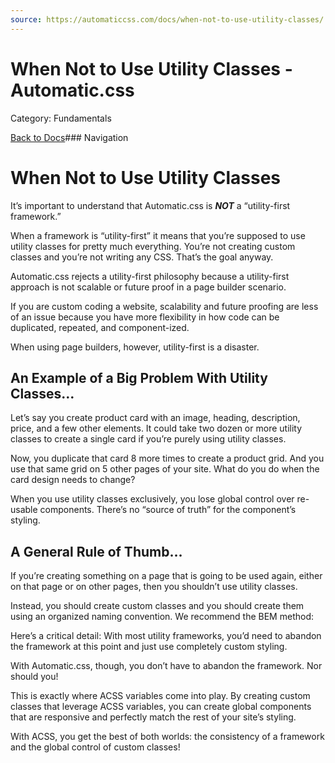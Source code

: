 ```yaml
---
source: https://automaticcss.com/docs/when-not-to-use-utility-classes/
---
```


# When Not to Use Utility Classes - Automatic.css

Category: Fundamentals

[Back to Docs](https://automaticcss.com/docs)### Navigation

# When Not to Use Utility Classes

It’s important to understand that Automatic.css is ***NOT*** a “utility-first framework.”

When a framework is “utility-first” it means that you’re supposed to use utility classes for pretty much everything. You’re not creating custom classes and you’re not writing any CSS. That’s the goal anyway.

Automatic.css rejects a utility-first philosophy because a utility-first approach is not scalable or future proof in a page builder scenario.

If you are custom coding a website, scalability and future proofing are less of an issue because you have more flexibility in how code can be duplicated, repeated, and component-ized.

When using page builders, however, utility-first is a disaster.

## An Example of a Big Problem With Utility Classes…

Let’s say you create product card with an image, heading, description, price, and a few other elements. It could take two dozen or more utility classes to create a single card if you’re purely using utility classes.

Now, you duplicate that card 8 more times to create a product grid. And you use that same grid on 5 other pages of your site. What do you do when the card design needs to change?

When you use utility classes exclusively, you lose global control over re-usable components. There’s no “source of truth” for the component’s styling.

## A General Rule of Thumb…

If you’re creating something on a page that is going to be used again, either on that page or on other pages, then you shouldn’t use utility classes.

Instead, you should create custom classes and you should create them using an organized naming convention. We recommend the BEM method:

Here’s a critical detail: With most utility frameworks, you’d need to abandon the framework at this point and just use completely custom styling.

With Automatic.css, though, you don’t have to abandon the framework. Nor should you!

This is exactly where ACSS variables come into play. By creating custom classes that leverage ACSS variables, you can create global components that are responsive and perfectly match the rest of your site’s styling.

With ACSS, you get the best of both worlds: the consistency of a framework and the global control of custom classes!

